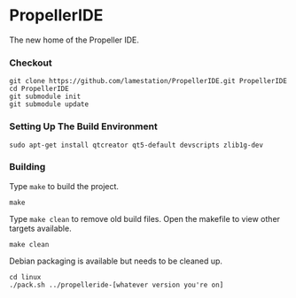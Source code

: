 PropellerIDE
============

The new home of the Propeller IDE.

### Checkout

```
git clone https://github.com/lamestation/PropellerIDE.git PropellerIDE
cd PropellerIDE
git submodule init
git submodule update
```

### Setting Up The Build Environment

```
sudo apt-get install qtcreator qt5-default devscripts zlib1g-dev 
```

### Building

Type `make` to build the project.

```
make
```

Type `make clean` to remove old build files. Open the makefile to view other targets available.

```
make clean
```

Debian packaging is available but needs to be cleaned up.

```
cd linux
./pack.sh ../propelleride-[whatever version you're on]
```
